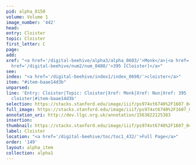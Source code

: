 ```yaml
---
pid: alpha_0150
volume: Volume 1
image_number: '442'
head: 
entry: Cloister
topic: Cloister
first_letter: C
page: 
add: 
xref: "<a href='/digital-beehive/alpha3/alpha_0603/'>Monk</a>|<a href='/digital-beehive/alpha3/alpha_0645/'>Nun</a>|<a
  href='/digital-beehive/num2/num_0480/'>395 [Cloister]</a>"
see: 
index: "<a href='/digital-beehive/index1/index_0698/'>cloister</a>"
item: "#item-baae14d3b"
unparsed: 
line: 'Entry: Cloister|Topic: Cloister|Xref: Monk|Xref: Nun|Xref: 395 [Cloister]|Index:
  cloister|#item-baae14d3b'
selection: https://stacks.stanford.edu/image/iiif/ps974xt6740%2F1607_0441/886,2684,2912,448/full/0/default.jpg
full_image: https://stacks.stanford.edu/image/iiif/ps974xt6740%2F1607_0441/full/full/0/default.jpg
annotation_uri: http://dev.llgc.org.uk/annotation/1563822125383
insertion: 
thumbnail: https://stacks.stanford.edu/image/iiif/ps974xt6740%2F1607_0441/886,2684,600,180/250,/0/default.jpg
label: Cloister
location: "<a href='/digital-beehive/toc/toc1_432/'>Full Page</a>"
order: '149'
layout: alpha_item
collection: alpha1
---
```

